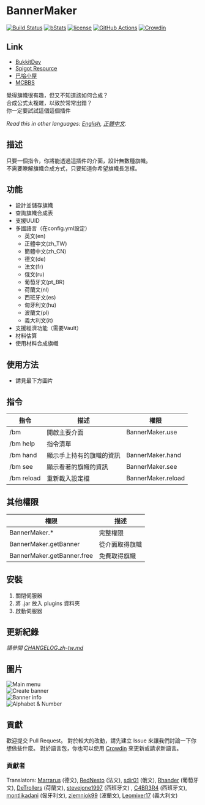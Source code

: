 # BannerMaker
[![Build Status](https://ci.kid7.club/job/BannerMaker/badge/icon)](https://ci.kid7.club/job/BannerMaker/)
[![bStats](https://img.shields.io/badge/bStats-1.4-brightgreen.svg)](https://bstats.org/plugin/bukkit/BannerMaker)
[![license](https://img.shields.io/github/license/jyhsu2000/BannerMaker.svg)](https://github.com/jyhsu2000/BannerMaker/blob/master/LICENSE)
[![GitHub Actions](https://github.com/jyhsu2000/BannerMaker/actions/workflows/maven.yml/badge.svg)](https://github.com/jyhsu2000/BannerMaker/actions/workflows/maven.yml)
[![Crowdin](https://badges.crowdin.net/bannermaker/localized.svg)](https://crowdin.com/project/bannermaker)
## Link
* [BukkitDev](https://dev.bukkit.org/projects/bannermaker)
* [Spigot Resource](http://www.spigotmc.org/resources/bannermaker.4380/)
* [巴哈小屋](http://home.gamer.com.tw/creationDetail.php?sn=2760067)
* [MCBBS](http://www.mcbbs.net/thread-415289-1-1.html)

覺得旗幟很有趣，但又不知道該如何合成？  
合成公式太複雜，以致於常常出錯？  
你一定要試試這個這個插件

*Read this in other languages: [English](README.md), [正體中文](README.zh-tw.md).*

## 描述
只要一個指令，你將能透過這插件的介面，設計無數種旗幟。  
不需要瞭解旗幟合成方式，只要知道你希望旗幟長怎樣。

## 功能
* 設計並儲存旗幟
* 查詢旗幟合成表
* 支援UUID
* 多國語言（在config.yml設定）  
  * 英文(en)
  * 正體中文(zh_TW)
  * 簡體中文(zh_CN)
  * 德文(de)
  * 法文(fr)
  * 俄文(ru)
  * 葡萄牙文(pt_BR)
  * 荷蘭文(nl)
  * 西班牙文(es)
  * 匈牙利文(hu)
  * 波蘭文(pl)
  * 義大利文(it)
* 支援經濟功能（需要Vault）
* 材料估算
* 使用材料合成旗幟

## 使用方法
* 請見最下方圖片

## 指令
|**指令**|**描述**|**權限**|
|---|---|---|
|/bm|開啟主要介面|BannerMaker.use|
|/bm help|指令清單||
|/bm hand|顯示手上持有的旗幟的資訊|BannerMaker.hand|
|/bm see|顯示看著的旗幟的資訊|BannerMaker.see|
|/bm reload|重新載入設定檔|BannerMaker.reload|

## 其他權限
|**權限**|**描述**|
|---|---|
|BannerMaker.*|完整權限|
|BannerMaker.getBanner|從介面取得旗幟|
|BannerMaker.getBanner.free|免費取得旗幟|

## 安裝
1. 關閉伺服器
2. 將 .jar 放入 plugins 資料夾
3. 啟動伺服器

## 更新紀錄

*請參閱 [CHANGELOG.zh-tw.md](CHANGELOG.zh-tw.md)*

## 圖片

![Main menu](http://i.imgur.com/rMTTfsE.png)  
![Create banner](http://i.imgur.com/HB6Dhm3.png)  
![Banner info](http://i.imgur.com/Xydmcbj.png)  
![Alphabet & Number](http://i.imgur.com/tGHmakp.png)

## 貢獻

歡迎提交 Pull Request。 對於較大的改動，請先建立 Issue 來讓我們討論一下你想做些什麼。 對於語言包，你也可以使用 [Crowdin](https://crowdin.com/project/bannermaker)
來更新或請求新語言。

### 貢獻者

Translators:
[Marrarus](https://github.com/Marrarus) (德文),
[RedNesto](https://github.com/RedNesto) (法文),
[sdir01](https://www.spigotmc.org/members/sdir01.238854/) (俄文),
[Rhander](https://www.spigotmc.org/members/rhander.103119/) (葡萄牙文),
[DeTrollers](https://www.spigotmc.org/members/detrollers.174265/) (荷蘭文),
[stevejone1997](https://www.spigotmc.org/members/stevejone1997.432373/) (西班牙文)
, [C4BR3R4](https://www.spigotmc.org/members/c4br3r4.26779/) (西班牙文),
[montlikadani](https://www.spigotmc.org/members/toldi.251100/) (匈牙利文),
[ziemniok99](https://www.spigotmc.org/members/ziemniok99.596334/) (波蘭文),
[Leomixer17](https://www.spigotmc.org/members/leomixer17.140367/) (義大利文)
